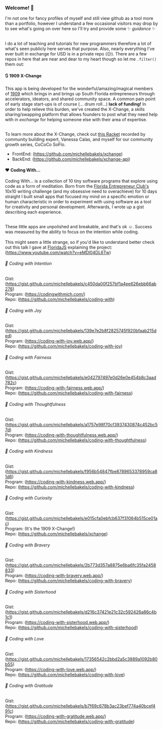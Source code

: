 ### Welcome! 👋

I'm not one for fancy profiles of myself and still view github as a tool more than a portfolio, however I understand a few occasional visitors may drop by to see what's going on over here so I'll try and provide some :sparkles: _guidance_ :sparkles: <br><br>

I do a lot of teaching and tutorials for new programmers therefore a lot of what's seen publicly here serves that purpose. Also, nearly everything I've ever built in exchange for USD is in a private repo (:confused:). There are a few repos in here that are near and dear to my heart though so let me `.filter()` them out:

#### :arrows_clockwise: 1909 X-Change
This app is being developed for the wonderful/amazing/magical members of [1909](https://weare1909.org/) which brings in and brings up South Florida entrepreneurs through accelerators, ideators, and shared community space. A common pain point of early stage start-ups is of course (... drum roll...) **lack of funding!** In order to help relieve this burden, we've created the X-Change, a skills sharing/swapping platform that allows founders to post what they need help with in _exchange_ for helping someone else with their area of expertise.<br><br>

To learn more about the X-Change, check out [this Racket](https://racket.com/cococo_soflo/rnae8) recorded by community building expert, Vanessa Calas, and myself for our community growth series, CoCoCo SoFlo.

- FrontEnd: (https://github.com/michellebakels/xchange)
- BackEnd: (https://github.com/michellebakels/xchange-api)

#### :heart: Coding With...
Coding With... is a collection of 10 tiny software programs that explore using code as a form of meditation. Born from the [Florida Entrepreneur Club's](https://www.flent.club/) 10x10 writing challenge (and my obsessive need to overachieve) for 10 days straight I built small apps that focused my mind on a specific emotion or human characteristic in order to experiment with using software as a tool for creativity and personal development. Afterwards, I wrote up a gist describing each experience.<br><br>

These little apps are unpolished and breakable, and that's ok :relaxed:. Success was measured by the ability to focus on the intention while coding.<br><br>
This might seem a little strange, so if you'd like to understand better check out this talk I gave at [FloridaJS](https://floridajs.com/) explaining the project: (https://www.youtube.com/watch?v=eMDl04DL6Tw)

###### :snail: Coding with Intention
Gist: (https://gist.github.com/michellebakels/c450da00f257bf1a4ee626ebb66ab276)<br>
Program: (https://codingwithmich.com/)<br>
Repo: (https://github.com/michellebakels/coding-with)<br>

###### :sunflower: Coding with Joy
Gist: (https://gist.github.com/michellebakels/139e7e2b8f2825745f920bfaab215ded)<br>
Program: (https://coding-with-joy.web.app/)<br>
Repo: (https://github.com/michellebakels/coding-with-joy)<br>

###### :key: Coding with Fairness
Gist: (https://gist.github.com/michellebakels/e042797497e0d26e0e454b8c3aad782c)<br>
Program: (https://coding-with-fairness.web.app/)<br>
Repo: (https://github.com/michellebakels/coding-with-fairness)<br>

###### :cookie: Coding with Thoughtfulness
Gist: (https://gist.github.com/michellebakels/a1757e98f70cf3937430874c452bc57d)<br>
Program: (https://coding-with-thoughtfulness.web.app/)<br>
Repo: (https://github.com/michellebakels/coding-with-thoughtfulness)<br>

###### :sparkling_heart: Coding with Kindness
Gist: (https://gist.github.com/michellebakels/f956b54847fbe8789653378959ca81d6)<br>
Program: (https://coding-with-kindness.web.app/)<br>
Repo: (https://github.com/michellebakels/coding-with-kindness)<br>

###### :dizzy: Coding with Curiosity
Gist: (https://gist.github.com/michellebakels/e015cfa0ebfcb637f31064b515ce01ac)<br>
Program: (It's the 1909 X-Change!)<br>
Repo: (https://github.com/michellebakels/xchange)<br>

###### :crown: Coding with Bravery
Gist: (https://gist.github.com/michellebakels/2b773d357a8875e6ba6fc35fa2458833)<br>
Program: (https://coding-with-bravery.web.app/)<br>
Repo: (https://github.com/michellebakels/coding-with-bravery)<br>

###### :dancers: Coding with Sisterhood
Gist: (https://gist.github.com/michellebakels/d216c37421e21c32c592426a86c4b1c1)<br>
Program: (https://coding-with-sisterhood.web.app/)<br>
Repo: (https://github.com/michellebakels/coding-with-sisterhood)<br>

###### :love_letter: Coding with Love
Gist: (https://gist.github.com/michellebakels/17356542c2bbd2a5c3889a1092b80b55)<br>
Program: (https://coding-with-love.web.app/)<br>
Repo: (https://github.com/michellebakels/coding-with-love)<br>

###### :pray: Coding with Gratitude
Gist: (https://gist.github.com/michellebakels/b7f69c678b3ac23bef774a40bcef491c)<br>
Program: (https://coding-with-gratitude.web.app/)<br>
Repo: (https://github.com/michellebakels/coding-with-gratitude)<br>
